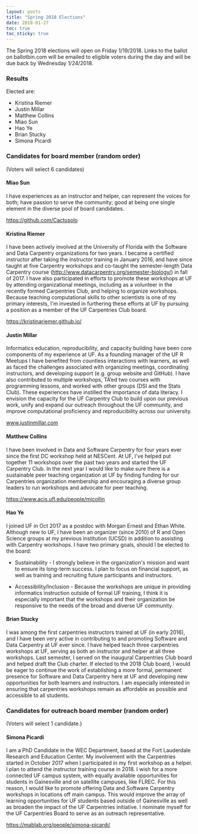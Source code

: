 ```yaml
---
layout: posts
title: "Spring 2018 Elections"
date: 2018-01-27
toc: true
toc_sticky: true
---
```


The Spring 2018 elections will open on Friday 1/19/2018. Links to the ballot on ballotbin.com will be emailed to eligible voters during the day and will be due back by Wednesday 1/24/2018.

### Results

Elected are: 

* Kristina Riemer
* Justin Millar
* Matthew Collins
* Miao Sun
* Hao Ye
* Brian Stucky
* Simona Picardi

### Candidates for board member (random order)

(Voters will select 6 candidates)

#### Miao Sun
I have experiences as an instructor and helper, can represent the voices for both; have passion to serve the community; good at being one single element in the diverse pool of board candidates.

https://github.com/Cactusolo

#### Kristina Riemer
I have been actively involved at the University of Florida with the Software and Data Carpentry organizations for two years. I became a certified instructor after taking the instructor training in January 2016, and have since taught at five Carpentry workshops and co-taught the semester-length Data Carpentry course (http://www.datacarpentry.org/semester-biology/) in fall of 2017. I have also participated in efforts to promote these workshops at UF by attending organizational meetings, including as a volunteer in the recently formed Carpentries Club, and helping to organize workshops. Because teaching computational skills to other scientists is one of my primary interests, I'm invested in furthering these efforts at UF by pursuing a position as a member of the UF Carpentries Club board.

https://kristinariemer.github.io/

#### Justin Millar
Informatics education, reproducibility, and capacity building have been core components of my experience at UF. As a founding manager of the UF R Meetups I have benefited from countless interactions with learners, as well as faced the challenges associated with organizing meetings, coordinating instructors, and developing support (e.g. group website and GitHub).  I have also contributed to multiple workshops, TA’ed two courses with programming lessons, and worked with other groups (DSI and the Stats Club). These experiences have instilled the importance of data literacy. I envision the capacity for the UF Carpentry Club to build upon our previous work, unify and expand our outreach throughout the UF community, and improve computational proficiency and reproducibility across our university.

www.justinmillar.com

#### Matthew Collins
I have been involved in Data and Software Carpentry for four years ever since the first DC workshop held at NESCent. At UF, I've helped put together 11 workshops over the past two years and started the UF Carpentry Club. In the next year I would like to make sure there is a sustainable peer teaching organization at UF by finding funding for our Carpentries organization membership and encouraging a diverse group leaders to run workshops and advocate for peer teaching.

https://www.acis.ufl.edu/people/mjcollin

#### Hao Ye
I joined UF in Oct 2017 as a postdoc with Morgan Ernest and Ethan White. Although new to UF, I have been an organizer (since 2010) of R and Open Science groups at my previous institution (UCSD) in addition to assisting with Carpentry workshops. I have two primary goals, should I be elected to the board:

* Sustainability - I strongly believe in the organization's mission and want to ensure its long-term success. I plan to focus on financial support, as well as training and recruiting future participants and instructors.

* Accessibility/Inclusion - Because the workshops are unique in providing informatics instruction outside of formal UF training, I think it is especially important that the workshops and their organization be responsive to the needs of the broad and diverse UF community.

#### Brian Stucky
I was among the first carpentries instructors trained at UF (in early 2016), and I have been very active in contributing to and promoting Software and Data Carpentry at UF ever since.  I have helped teach three carpentries workshops at UF, serving as both an instructor and helper at all three workshops.  Last semester, I served on the inaugural Carpentries Club board and helped draft the Club charter.  If elected to the 2018 Club board, I would be eager to continue the work of establishing a more formal, permanent presence for Software and Data Carpentry here at UF and developing new opportunities for both learners and instructors.  I am especially interested in ensuring that carpentries workshops remain as affordable as possible and accessible to all students.


### Candidates for outreach board member (random order)

(Voters will select 1 candidate.)

#### Simona Picardi
I am a PhD Candidate in the WEC Department, based at the Fort Lauderdale Research and Education Center. My involvement with the Carpentries started in October 2017 when I participated in my first workshop as a helper. I plan to attend the instructor training course in 2018. I wish for a more connected UF campus system, with equally available opportunities for students in Gainesville and on satellite campuses, like FLREC. For this reason, I would like to promote offering Data and Software Carpentry workshops in locations off main campus. This would improve the array of learning opportunities for UF students based outside of Gainesville as well as broaden the impact of the UF Carpentries initiative. I nominate myself for the UF Carpentries Board to serve as an outreach representative.

https://mablab.org/people/simona-picardi/